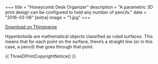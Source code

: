 +++
title = "Honeycomb Desk Organizer"
description = "A parametric 3D print design can be configured to hold any number of pencils."
date = "2016-03-08"
[extra]
image = "1.jpg"
+++

[Download on Thingiverse](https://www.thingiverse.com/thing:1401060)

Hyperboloids are mathematical objects classified as ruled surfaces. This means that for each point on the surface, there’s a straight line (or in this case, a pencil) that goes through that point.

{{
    ThreeDPrintCopyrightNotice()
}}
